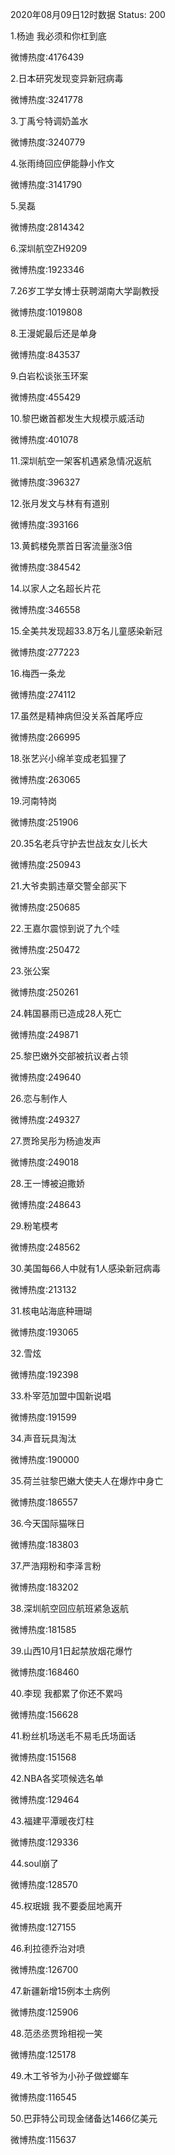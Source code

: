 2020年08月09日12时数据
Status: 200

1.杨迪 我必须和你杠到底

微博热度:4176439

2.日本研究发现变异新冠病毒

微博热度:3241778

3.丁禹兮特调奶盖水

微博热度:3240779

4.张雨绮回应伊能静小作文

微博热度:3141790

5.吴磊

微博热度:2814342

6.深圳航空ZH9209

微博热度:1923346

7.26岁工学女博士获聘湖南大学副教授

微博热度:1019808

8.王漫妮最后还是单身

微博热度:843537

9.白岩松谈张玉环案

微博热度:455429

10.黎巴嫩首都发生大规模示威活动

微博热度:401078

11.深圳航空一架客机遇紧急情况返航

微博热度:396327

12.张月发文与林有有道别

微博热度:393166

13.黄鹤楼免票首日客流量涨3倍

微博热度:384542

14.以家人之名超长片花

微博热度:346558

15.全美共发现超33.8万名儿童感染新冠

微博热度:277223

16.梅西一条龙

微博热度:274112

17.虽然是精神病但没关系首尾呼应

微博热度:266995

18.张艺兴小绵羊变成老狐狸了

微博热度:263065

19.河南特岗

微博热度:251906

20.35名老兵守护去世战友女儿长大

微博热度:250943

21.大爷卖鹅违章交警全部买下

微博热度:250685

22.王嘉尔震惊到说了九个哇

微博热度:250472

23.张公案

微博热度:250261

24.韩国暴雨已造成28人死亡

微博热度:249871

25.黎巴嫩外交部被抗议者占领

微博热度:249640

26.恋与制作人

微博热度:249327

27.贾玲吴彤为杨迪发声

微博热度:249018

28.王一博被迫撒娇

微博热度:248643

29.粉笔模考

微博热度:248562

30.美国每66人中就有1人感染新冠病毒

微博热度:213132

31.核电站海底种珊瑚

微博热度:193065

32.雪炫

微博热度:192398

33.朴宰范加盟中国新说唱

微博热度:191599

34.声音玩具淘汰

微博热度:190000

35.荷兰驻黎巴嫩大使夫人在爆炸中身亡

微博热度:186557

36.今天国际猫咪日

微博热度:183803

37.严浩翔粉和李泽言粉

微博热度:183202

38.深圳航空回应航班紧急返航

微博热度:181585

39.山西10月1日起禁放烟花爆竹

微博热度:168460

40.李现 我都累了你还不累吗

微博热度:156628

41.粉丝机场送毛不易毛氏场面话

微博热度:151568

42.NBA各奖项候选名单

微博热度:129464

43.福建平潭暖夜灯柱

微博热度:129336

44.soul崩了

微博热度:128570

45.权珉娥 我不要委屈地离开

微博热度:127155

46.利拉德乔治对喷

微博热度:126700

47.新疆新增15例本土病例

微博热度:125906

48.范丞丞贾玲相视一笑

微博热度:125178

49.木工爷爷为小孙子做螳螂车

微博热度:116545

50.巴菲特公司现金储备达1466亿美元

微博热度:115637

